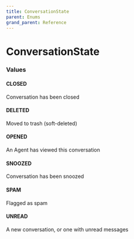 ```yaml
---
title: ConversationState
parent: Enums
grand_parent: Reference
---
```


# ConversationState

<h3 id="values">Values</h3>

  <h4 id="closed" class="name anchored">CLOSED</h4>

  <div class="description-wrapper">
   <p>Conversation has been closed</p>
  </div>

  <h4 id="deleted" class="name anchored">DELETED</h4>

  <div class="description-wrapper">
   <p>Moved to trash (soft-deleted)</p>
  </div>

  <h4 id="opened" class="name anchored">OPENED</h4>

  <div class="description-wrapper">
   <p>An Agent has viewed this conversation</p>
  </div>

  <h4 id="snoozed" class="name anchored">SNOOZED</h4>

  <div class="description-wrapper">
   <p>Conversation has been snoozed</p>
  </div>

  <h4 id="spam" class="name anchored">SPAM</h4>

  <div class="description-wrapper">
   <p>Flagged as spam</p>
  </div>

  <h4 id="unread" class="name anchored">UNREAD</h4>

  <div class="description-wrapper">
   <p>A new conversation, or one with unread messages</p>
  </div>

